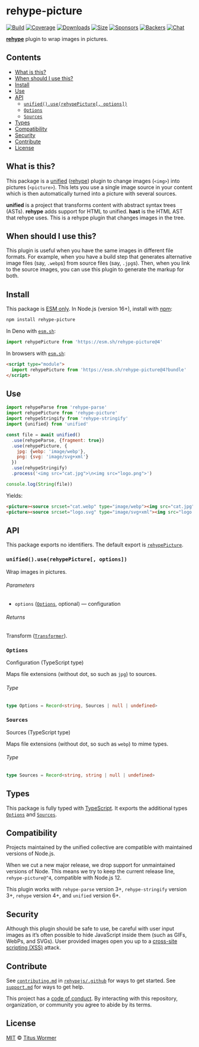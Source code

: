# rehype-picture

[![Build][build-badge]][build]
[![Coverage][coverage-badge]][coverage]
[![Downloads][downloads-badge]][downloads]
[![Size][size-badge]][size]
[![Sponsors][sponsors-badge]][collective]
[![Backers][backers-badge]][collective]
[![Chat][chat-badge]][chat]

**[rehype][]** plugin to wrap images in pictures.

## Contents

*   [What is this?](#what-is-this)
*   [When should I use this?](#when-should-i-use-this)
*   [Install](#install)
*   [Use](#use)
*   [API](#api)
    *   [`unified().use(rehypePicture[, options])`](#unifieduserehypepicture-options)
    *   [`Options`](#options)
    *   [`Sources`](#sources)
*   [Types](#types)
*   [Compatibility](#compatibility)
*   [Security](#security)
*   [Contribute](#contribute)
*   [License](#license)

## What is this?

This package is a [unified][] ([rehype][]) plugin to change images (`<img>`)
into pictures (`<picture>`).
This lets you use a single image source in your content which is then
automatically turned into a picture with several sources.

**unified** is a project that transforms content with abstract syntax trees
(ASTs).
**rehype** adds support for HTML to unified.
**hast** is the HTML AST that rehype uses.
This is a rehype plugin that changes images in the tree.

## When should I use this?

This plugin is useful when you have the same images in different file formats.
For example, when you have a build step that generates alternative image files
(say, `.webp`s) from source files (say, `.jpg`s).
Then, when you link to the source images, you can use this plugin to generate
the markup for both.

## Install

This package is [ESM only][esm].
In Node.js (version 16+), install with [npm][]:

```sh
npm install rehype-picture
```

In Deno with [`esm.sh`][esmsh]:

```js
import rehypePicture from 'https://esm.sh/rehype-picture@4'
```

In browsers with [`esm.sh`][esmsh]:

```html
<script type="module">
  import rehypePicture from 'https://esm.sh/rehype-picture@4?bundle'
</script>
```

## Use

```js
import rehypeParse from 'rehype-parse'
import rehypePicture from 'rehype-picture'
import rehypeStringify from 'rehype-stringify'
import {unified} from 'unified'

const file = await unified()
  .use(rehypeParse, {fragment: true})
  .use(rehypePicture, {
    jpg: {webp: 'image/webp'},
    png: {svg: 'image/svg+xml'}
  })
  .use(rehypeStringify)
  .process('<img src="cat.jpg">\n<img src="logo.png">')

console.log(String(file))
```

Yields:

```html
<picture><source srcset="cat.webp" type="image/webp"><img src="cat.jpg"></picture>
<picture><source srcset="logo.svg" type="image/svg+xml"><img src="logo.png"></picture>
```

## API

This package exports no identifiers.
The default export is [`rehypePicture`][api-rehype-react].

### `unified().use(rehypePicture[, options])`

Wrap images in pictures.

###### Parameters

*   `options` ([`Options`][api-options], optional)
    — configuration

###### Returns

Transform ([`Transformer`][unified-transformer]).

### `Options`

Configuration (TypeScript type)

Maps file extensions (without dot, so such as `jpg`) to sources.

###### Type

```ts
type Options = Record<string, Sources | null | undefined>
```

### `Sources`

Sources (TypeScript type)

Maps file extensions (without dot, so such as `webp`) to mime types.

###### Type

```ts
type Sources = Record<string, string | null | undefined>
```

## Types

This package is fully typed with [TypeScript][].
It exports the additional types [`Options`][api-options] and
[`Sources`][api-sources].

## Compatibility

Projects maintained by the unified collective are compatible with maintained
versions of Node.js.

When we cut a new major release, we drop support for unmaintained versions of
Node.
This means we try to keep the current release line, `rehype-picture@^4`,
compatible with Node.js 12.

This plugin works with `rehype-parse` version 3+, `rehype-stringify` version 3+,
`rehype` version 4+, and `unified` version 6+.

## Security

Although this plugin should be safe to use, be careful with user input images
as it’s often possible to hide JavaScript inside them (such as GIFs, WebPs, and
SVGs).
User provided images open you up to a [cross-site scripting (XSS)][xss] attack.

## Contribute

See [`contributing.md`][contributing] in [`rehypejs/.github`][health] for ways
to get started.
See [`support.md`][support] for ways to get help.

This project has a [code of conduct][coc].
By interacting with this repository, organization, or community you agree to
abide by its terms.

## License

[MIT][license] © [Titus Wormer][author]

<!-- Definitions -->

[build-badge]: https://github.com/rehypejs/rehype-picture/workflows/main/badge.svg

[build]: https://github.com/rehypejs/rehype-picture/actions

[coverage-badge]: https://img.shields.io/codecov/c/github/rehypejs/rehype-picture.svg

[coverage]: https://codecov.io/github/rehypejs/rehype-picture

[downloads-badge]: https://img.shields.io/npm/dm/rehype-picture.svg

[downloads]: https://www.npmjs.com/package/rehype-picture

[size-badge]: https://img.shields.io/bundlejs/size/rehype-picture

[size]: https://bundlejs.com/?q=rehype-picture

[sponsors-badge]: https://opencollective.com/unified/sponsors/badge.svg

[backers-badge]: https://opencollective.com/unified/backers/badge.svg

[collective]: https://opencollective.com/unified

[chat-badge]: https://img.shields.io/badge/chat-discussions-success.svg

[chat]: https://github.com/rehypejs/rehype/discussions

[esm]: https://gist.github.com/sindresorhus/a39789f98801d908bbc7ff3ecc99d99c

[npm]: https://docs.npmjs.com/cli/install

[esmsh]: https://esm.sh

[health]: https://github.com/rehypejs/.github

[contributing]: https://github.com/rehypejs/.github/blob/main/contributing.md

[support]: https://github.com/rehypejs/.github/blob/main/support.md

[coc]: https://github.com/rehypejs/.github/blob/main/code-of-conduct.md

[license]: license

[author]: https://wooorm.com

[rehype]: https://github.com/rehypejs/rehype

[unified]: https://github.com/unifiedjs/unified

[unified-transformer]: https://github.com/unifiedjs/unified#transformer

[typescript]: https://www.typescriptlang.org

[xss]: https://en.wikipedia.org/wiki/Cross-site_scripting

[api-rehype-react]: #unifieduserehypepicture-options

[api-options]: #options

[api-sources]: #sources
